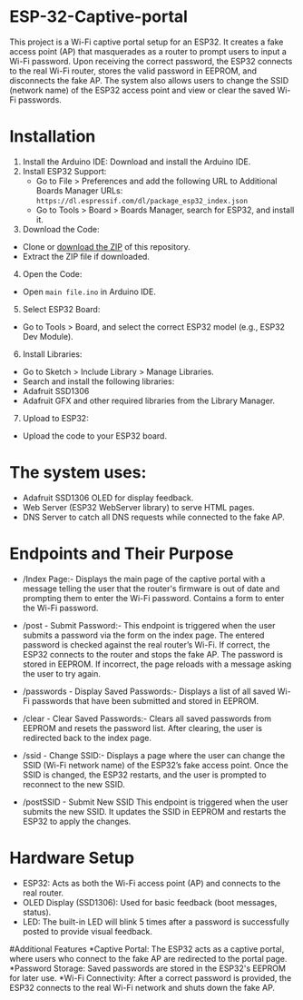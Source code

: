 # ESP-32-Captive-portal
This project is a Wi-Fi captive portal setup for an ESP32. It creates a fake access point (AP) that masquerades as a router to prompt users to input a Wi-Fi password. Upon receiving the correct password, the ESP32 connects to the real Wi-Fi router, stores the valid password in EEPROM, and disconnects the fake AP. The system also allows users to change the SSID (network name) of the ESP32 access point and view or clear the saved Wi-Fi passwords.

# Installation
1. Install the Arduino IDE: Download and install the Arduino IDE.
2. Install ESP32 Support:
    * Go to File > Preferences and add the following URL to Additional Boards Manager URLs:
      `https://dl.espressif.com/dl/package_esp32_index.json`
    * Go to Tools > Board > Boards Manager, search for ESP32, and install it.
3. Download the Code:
* Clone or [download the ZIP](https://github.com/SweetButter45/ESP-32-Captive-portal/archive/refs/heads/main.zip) of this repository.
* Extract the ZIP file if downloaded.
4. Open the Code:
* Open `main file.ino` in Arduino IDE.
5. Select ESP32 Board:
* Go to Tools > Board, and select the correct ESP32 model (e.g., ESP32 Dev Module).
6. Install Libraries:
  * Go to Sketch > Include Library > Manage Libraries.
  * Search and install the following libraries:
  * Adafruit SSD1306
  * Adafruit GFX and other required libraries from the Library Manager.
7. Upload to ESP32:
  * Upload the code to your ESP32 board.

# The system uses:

* Adafruit SSD1306 OLED for display feedback.
* Web Server (ESP32 WebServer library) to serve HTML pages.
* DNS Server to catch all DNS requests while connected to the fake AP.

# Endpoints and Their Purpose
* /Index Page:-
                    Displays the main page of the captive portal with a message telling the user that the router's firmware is out of date and prompting them to enter the Wi-Fi password.
                    Contains a form to enter the Wi-Fi password.
  
* /post - Submit Password:- 
                    This endpoint is triggered when the user submits a password via the form on the index page.
                    The entered password is checked against the real router’s Wi-Fi. If correct, the ESP32 connects to the router and stops the fake AP. The password is stored in EEPROM.
                    If incorrect, the page reloads with a message asking the user to try again.
  
* /passwords - Display Saved Passwords:- 
                    Displays a list of all saved Wi-Fi passwords that have been submitted and stored in EEPROM.
  
* /clear - Clear Saved Passwords:-
                    Clears all saved passwords from EEPROM and resets the password list.
                    After clearing, the user is redirected back to the index page.
  
* /ssid - Change SSID:-
                    Displays a page where the user can change the SSID (Wi-Fi network name) of the ESP32’s fake access point.
                    Once the SSID is changed, the ESP32 restarts, and the user is prompted to reconnect to the new SSID.
  
* /postSSID - Submit New SSID
                    This endpoint is triggered when the user submits the new SSID.
                    It updates the SSID in EEPROM and restarts the ESP32 to apply the changes.

# Hardware Setup
* ESP32: Acts as both the Wi-Fi access point (AP) and connects to the real router.
* OLED Display (SSD1306): Used for basic feedback (boot messages, status).
* LED: The built-in LED will blink 5 times after a password is successfully posted to provide visual feedback.

#Additional Features
*Captive Portal: The ESP32 acts as a captive portal, where users who connect to the fake AP are redirected to the portal page.
*Password Storage: Saved passwords are stored in the ESP32's EEPROM for later use.
*Wi-Fi Connectivity: After a correct password is provided, the ESP32 connects to the real Wi-Fi network and shuts down the fake AP.

